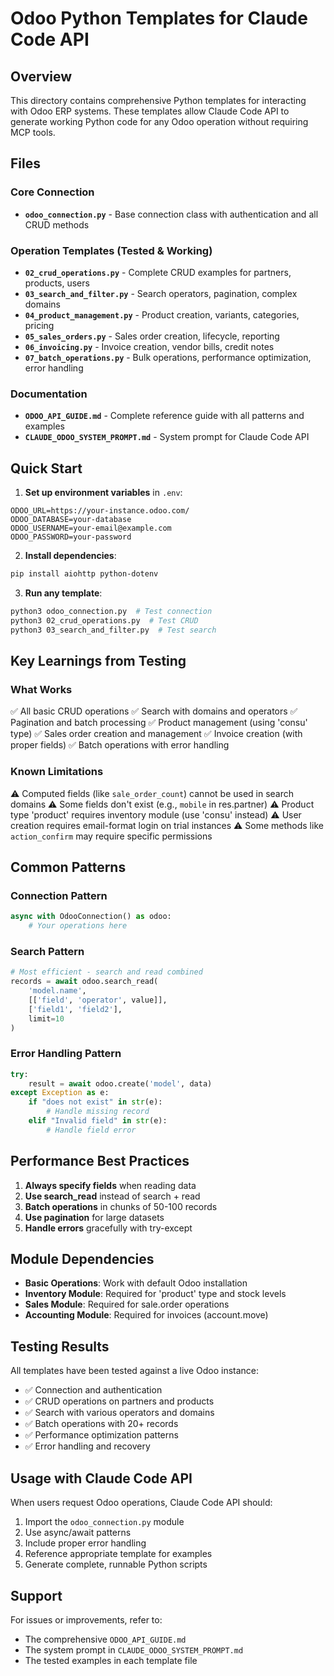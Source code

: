 # Odoo Python Templates for Claude Code API

## Overview

This directory contains comprehensive Python templates for interacting with Odoo ERP systems. These templates allow Claude Code API to generate working Python code for any Odoo operation without requiring MCP tools.

## Files

### Core Connection
- **`odoo_connection.py`** - Base connection class with authentication and all CRUD methods

### Operation Templates (Tested & Working)
- **`02_crud_operations.py`** - Complete CRUD examples for partners, products, users
- **`03_search_and_filter.py`** - Search operators, pagination, complex domains
- **`04_product_management.py`** - Product creation, variants, categories, pricing
- **`05_sales_orders.py`** - Sales order creation, lifecycle, reporting
- **`06_invoicing.py`** - Invoice creation, vendor bills, credit notes
- **`07_batch_operations.py`** - Bulk operations, performance optimization, error handling

### Documentation
- **`ODOO_API_GUIDE.md`** - Complete reference guide with all patterns and examples
- **`CLAUDE_ODOO_SYSTEM_PROMPT.md`** - System prompt for Claude Code API

## Quick Start

1. **Set up environment variables** in `.env`:
```env
ODOO_URL=https://your-instance.odoo.com/
ODOO_DATABASE=your-database
ODOO_USERNAME=your-email@example.com
ODOO_PASSWORD=your-password
```

2. **Install dependencies**:
```bash
pip install aiohttp python-dotenv
```

3. **Run any template**:
```bash
python3 odoo_connection.py  # Test connection
python3 02_crud_operations.py  # Test CRUD
python3 03_search_and_filter.py  # Test search
```

## Key Learnings from Testing

### What Works
✅ All basic CRUD operations
✅ Search with domains and operators
✅ Pagination and batch processing
✅ Product management (using 'consu' type)
✅ Sales order creation and management
✅ Invoice creation (with proper fields)
✅ Batch operations with error handling

### Known Limitations
⚠️ Computed fields (like `sale_order_count`) cannot be used in search domains
⚠️ Some fields don't exist (e.g., `mobile` in res.partner)
⚠️ Product type 'product' requires inventory module (use 'consu' instead)
⚠️ User creation requires email-format login on trial instances
⚠️ Some methods like `action_confirm` may require specific permissions

## Common Patterns

### Connection Pattern
```python
async with OdooConnection() as odoo:
    # Your operations here
```

### Search Pattern
```python
# Most efficient - search and read combined
records = await odoo.search_read(
    'model.name',
    [['field', 'operator', value]],
    ['field1', 'field2'],
    limit=10
)
```

### Error Handling Pattern
```python
try:
    result = await odoo.create('model', data)
except Exception as e:
    if "does not exist" in str(e):
        # Handle missing record
    elif "Invalid field" in str(e):
        # Handle field error
```

## Performance Best Practices

1. **Always specify fields** when reading data
2. **Use search_read** instead of search + read
3. **Batch operations** in chunks of 50-100 records
4. **Use pagination** for large datasets
5. **Handle errors** gracefully with try-except

## Module Dependencies

- **Basic Operations**: Work with default Odoo installation
- **Inventory Module**: Required for 'product' type and stock levels
- **Sales Module**: Required for sale.order operations
- **Accounting Module**: Required for invoices (account.move)

## Testing Results

All templates have been tested against a live Odoo instance:
- ✅ Connection and authentication
- ✅ CRUD operations on partners and products
- ✅ Search with various operators and domains
- ✅ Batch operations with 20+ records
- ✅ Performance optimization patterns
- ✅ Error handling and recovery

## Usage with Claude Code API

When users request Odoo operations, Claude Code API should:
1. Import the `odoo_connection.py` module
2. Use async/await patterns
3. Include proper error handling
4. Reference appropriate template for examples
5. Generate complete, runnable Python scripts

## Support

For issues or improvements, refer to:
- The comprehensive `ODOO_API_GUIDE.md`
- The system prompt in `CLAUDE_ODOO_SYSTEM_PROMPT.md`
- The tested examples in each template file